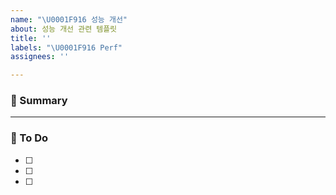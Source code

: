 ```yaml
---
name: "\U0001F916 성능 개선"
about: 성능 개선 관련 템플릿
title: ''
labels: "\U0001F916 Perf"
assignees: ''

---
```


### 🚀 Summary

<!-- A brief description of the issue. -->

---

### 📝 To Do

<!-- Write what you need to do -->

- [ ]
- [ ]
- [ ]
